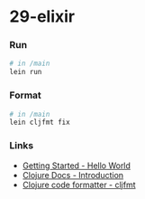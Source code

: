 # 29-elixir

### Run
```bash
# in /main
lein run
```

### Format
```bash
# in /main
lein cljfmt fix
```

### Links

- [Getting Started - Hello World](https://clojurebridgelondon.github.io/community-docs/docs/getting-started/helloworld/)
- [Clojure Docs - Introduction](https://clojure-doc.org/articles/tutorials/introduction/)
- [Clojure code formatter - cljfmt](https://github.com/weavejester/cljfmt)

